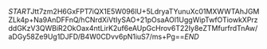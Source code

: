 $START$Jtt7zm2H6GxFPT7iQX1E5W096lU+5LdryaTYunuXc01MXWWTAhJGMZLk4p+Na9AnDFFnQ/hCNrdXiVtIySAO+21pOsaAOl1UggWipTwfOTiowkXPrzddGKzV3QWBiR2OkOax4ntLirK2uf6eAUpGcHrov6T22Iy8eZTMfurfrdTnAw/aDGy58Ze9Ug1DJFD/B4W0CDvv6pN1iuS7/ms+Pg==$END$